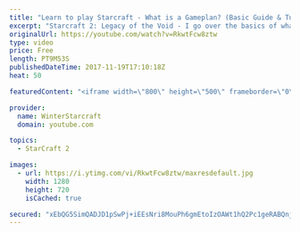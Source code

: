 ```yaml
---
title: "Learn to play Starcraft - What is a Gameplan? (Basic Guide & Tutorial)"
excerpt: "Starcraft 2: Legacy of the Void - I go over the basics of what a gameplan in starcraft 2 is and how to put one together.  Note this is not a guide on WHAT gameplan you should be using as each race!"
originalUrl: https://youtube.com/watch?v=RkwtFcw8ztw
type: video
price: Free
length: PT9M53S
publishedDateTime: 2017-11-19T17:10:18Z
heat: 50

featuredContent: "<iframe width=\"800\" height=\"500\" frameborder=\"0\" src=\"https://www.youtube.com/embed/RkwtFcw8ztw\" allow=\"accelerometer; autoplay; encrypted-media; gyroscope; picture-in-picture\" allowfullscreen></iframe>"

provider:
  name: WinterStarcraft
  domain: youtube.com

topics:
  - StarCraft 2

images:
  - url: https://i.ytimg.com/vi/RkwtFcw8ztw/maxresdefault.jpg
    width: 1280
    height: 720
    isCached: true

secured: "xEbQG5SimQADJD1pSwPj+iEEsNri8MouPh6gmEtoIzOAWt1hQ2Pc1geRABQnj6d78P+23kFj1PYWsOMkuj/91LQGxvHhyyilCTM/t4+EFWrZaL6IVQSivv7K1FQvi6LE8+vd0uv6Sx3+HzvLTsdmgBArrUNaoPTYDXGMKP51bwVm05hkqZEj5aolH2rHjE10Lu+Tqk4w+ja0uwfaRrmM6T3FU1QBePFhLTlnAWAcEFFkhedmhB7ETgppUyr1t7xS9fm+xXkFnjK428CVVMXuDX/ROluxfhhAzaDWbjy8udQe38w/UUenuEEvJUuKse98ZSgU4gpkYNlyt68B/L106crFf1WzvkbI2DQ8utFi0k0rkW7PrEIxAGHGBf3yCvWPIPr3XiE2RIK4LYPdP1Zo7bNQJUu6KxLYyLAcl6OqUlA=;pH8L0DuvXSZOvaiBVH3EQQ=="
---
```


